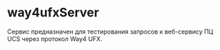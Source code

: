 # way4ufxServer

Сервис предназначен для тестирования запросов к веб-сервису ПЦ UCS через протокол Way4 UFX.
